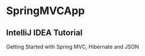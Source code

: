 SpringMVCApp
============

IntelliJ IDEA Tutorial
-
Getting Started with Spring MVC, Hibernate and JSON
